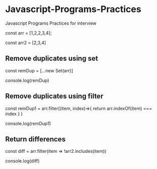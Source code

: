 # Javascript-Programs-Practices
Javascript Programs Practices for interview 


const arr = [1,2,2,3,4];

const arr2 = [2,3,4]

## Remove duplicates using set

const remDup = [...new Set(arr)]

console.log(remDup)


## Remove duplicates using filter

const remDup1 = arr.filter((item, index)=>{
    return arr.indexOf(item) === index
} )

console.log(remDup1)


## Return differences

const diff = arr.filter(item => !arr2.includes(item))

console.log(diff)
